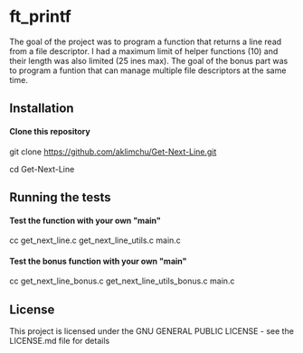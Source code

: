 # ft_printf
The goal of the project was to program a function that returns a line read from a file descriptor.
I had a maximum limit of helper functions (10) and their length was also limited (25 ines max).
The goal of the bonus part was to program a funtion that can manage multiple file descriptors at the same time.

## Installation

<!-- start:code block -->
#### Clone this repository
git clone https://github.com/aklimchu/Get-Next-Line.git

cd Get-Next-Line

<!-- end:code block -->

## Running the tests

<!-- start:code block -->
#### Test the function with your own "main"
cc get_next_line.c get_next_line_utils.c main.c

#### Test the bonus function with your own "main"
cc get_next_line_bonus.c get_next_line_utils_bonus.c main.c

<!-- end:code block -->

## License
This project is licensed under the GNU GENERAL PUBLIC LICENSE - see the LICENSE.md file for details
